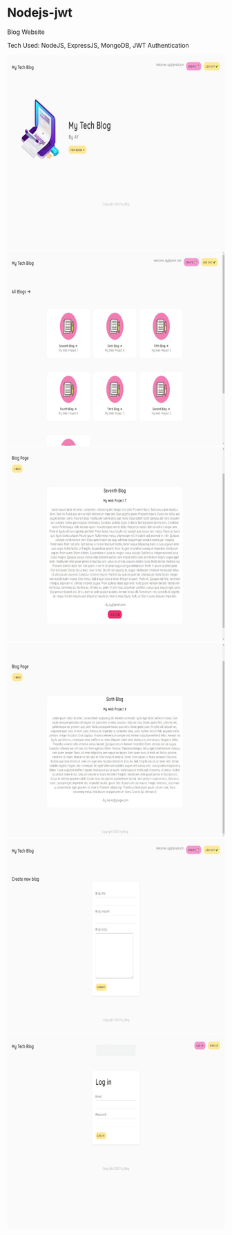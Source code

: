 # Nodejs-jwt

Blog Website

Tech Used: NodeJS, ExpressJS, MongoDB, JWT Authentication

<img src="https://github.com/AkshayKumarDhage/Nodejs-jwt/blob/master/node-jwt-app-pics/img1.jpg" width="800px" height="450px"></img>
<img src="https://github.com/AkshayKumarDhage/Nodejs-jwt/blob/master/node-jwt-app-pics/img2.jpg" width="800px" height="450px"></img>
<img src="https://github.com/AkshayKumarDhage/Nodejs-jwt/blob/master/node-jwt-app-pics/img3.jpg" width="800px" height="450px"></img>
<img src="https://github.com/AkshayKumarDhage/Nodejs-jwt/blob/master/node-jwt-app-pics/img4.jpg" width="800px" height="450px"></img>
<img src="https://github.com/AkshayKumarDhage/Nodejs-jwt/blob/master/node-jwt-app-pics/img5.jpg" width="800px" height="450px"></img>
<img src="https://github.com/AkshayKumarDhage/Nodejs-jwt/blob/master/node-jwt-app-pics/img7.jpg" width="800px" height="450px"></img>
